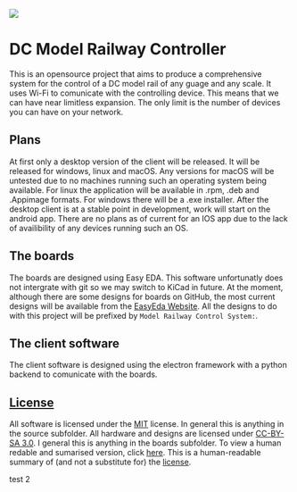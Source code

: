 ![](https://github.com/SidingsMedia/DC-Model-Railway-Controller/blob/master/source/desktop%20client/assets/railway-controller-open-graph-template.png)
# DC Model Railway Controller
This is an opensource project that aims to produce a comprehensive system for the control of a DC model rail of any guage and any scale. It uses Wi-Fi to comunicate with the controlling device. This means that we can have near limitless expansion. The only limit is the number of devices you can have on your network. 
## Plans
At first only a desktop version of the client will be released. It will be released for windows, linux and macOS. Any versions for macOS will be untested due to no machines running such
an operating system being available. For linux the application will be available in .rpm, .deb and .Appimage formats. For windows there will be a .exe installer. After the desktop client 
is at a stable point in development, work will start on the android app. There are no plans as of current for an IOS app due to the lack of availibility of any devices running such an OS.
## The boards
The boards are designed using Easy EDA. This software unfortunatly does not intergrate with git so we may switch to KiCad in future. At the moment, although there are some designs for 
boards on GitHub, the most current designs will be available from the [EasyEda Website](https://easyeda.com/Sidings-Media/). All the designs to do with this project will be prefixed by
 ```Model Railway Control System:```.
## The client software
The client software is designed using the electron framework with a python backend to comunicate with the boards.
## [License](https://github.com/Sidings-Media/DC-Model-Railway-Controller/blob/Readme-update-w-license-1/LICENSE)
All software is licensed under the [MIT](https://github.com/Sidings-Media/DC-Model-Railway-Controller/blob/Readme-update-w-license-1/LICENSE) license. In general this is anything in the source subfolder. All hardware and designs are licensed under [CC-BY-SA 3.0](https://creativecommons.org/licenses/by-sa/3.0/legalcode). I general this is anything in the boards subfolder. To view a human redable and sumarised version, click [here](https://creativecommons.org/licenses/by-sa/3.0/). This is a human-readable summary of (and not a substitute for) the [license](https://creativecommons.org/licenses/by-sa/3.0/legalcode).


test
2
